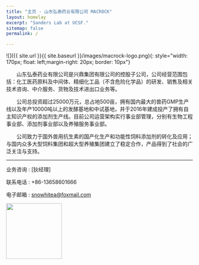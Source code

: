 ```yaml
---
title: "主页 - 山东弘泰药业有限公司 MACROCK"
layout: homelay
excerpt: "Sanders Lab at UCSF."
sitemap: false
permalink: /

---
```

<!--
# Welcome to Sanders Lab at UCSF
-->

![]({{ site.url }}{{ site.baseurl }}/images/macrock-logo.png){: style="width: 170px; float: left;margin-right: 20px; border: 10px"}



&emsp;&emsp;山东弘泰药业有限公司是兴鼎集团有限公司的控股子公司，公司经营范围包括：化工医药原料及中间体、精细化工品（不含危险化学品）的研发、销售及相关技术咨询、中介服务、货物及技术进出口业务等。


&emsp;&emsp;公司总投资超过25000万元，总占地500亩，拥有国内最大的兽药GMP生产线以及年产10000吨以上的发酵基地和中试基地，并于2016年建成投产了拥有自主知识产权的添加剂生产线。目前公司运营架构实行事业部管理，分别有生物工程事业部、添加剂事业部以及养殖服务事业部。

&emsp;&emsp;公司致力于国外兽用抗生素的国产化生产和功能性饲料添加剂的转化及应用；与国内众多大型饲料集团和超大型养殖集团建立了稳定合作，产品得到了社会的广泛关注与支持。


---

业务咨询 : [狄经理]

联系电话 : +86-13658601666

电子邮箱 : snowhitea@foxmail.com

<img src="{{ site.url }}{{ site.baseurl }}/images/macrock-qr.png" style="width: 150px">	

<!--
There are five main areas of research:

1. **Gene discovery**: Genomic analysis of DNA using high-throughput sequencing to identify genes associated with human disorders
2. **Understanding the noncoding genome**: Using whole-genome sequencing to identify the elements of the noncoding genome that contribute to ASD
3. **The role of SCN2A in human disorders**: SCN2A mutations are one of the most common causes of ASD; we aim to understand how this risk is mediated with the view to developing therapeutics
4. **Understanding neurodevelopment**: Leveraging functional genomic data to understand physiological brain development and the pathology associated with neuropsychiatric disorders
5. **Sex bias in ASD**: Identifying genes and gene networks that lead to the preponderance of males diagnosed with ASD

### Technologies and methods
The Sanders Lab is primarily a bioinformatic group that uses a wide range of genomic, bioinformatic, and statistical methods including: whole-exome sequencing, whole-genome sequencing, de novo mutation detection, RNA-Seq, and ChIP-Seq.

### Collaborators
We work with closely with numerous collaborators, including the [State Lab](https://www.mstatelab.com/) and [Bender Lab](https://benderlab.ucsf.edu/lab-members) at UCSF, the [Devlin Lab](http://www.psychiatry.pitt.edu/person/bernard-j-devlin-phd) at UPMC, the [Roeder Lab](http://www.stat.cmu.edu/~roeder/) at Carnegie Mellon, the [Sestan Lab](http://medicine.yale.edu/lab/sestan/index.aspx), and the [Talkowski lab](http://talkowski.mgh.harvard.edu/) at Harvard.

### Joining Sanders Lab
If you are interested in joining please go to the [recruitment](recruitment) page.

### Funding
We are grateful for funding from the [National Institute of Mental Health](https://www.nimh.nih.gov/) and the [The Simons Foundation Autism Research Initiative](https://www.sfari.org/), the [Autism Science Foundation](https://autismsciencefoundation.org/), and the [Brain & Behavior Research Foundation](https://www.bbrfoundation.org/).

<figure class="third">
<img src="{{ site.url }}{{ site.baseurl }}/images/logopic/Logo_NIMH.png" style="width: 200px">	<img src="{{ site.url }}{{ site.baseurl }}/images/logopic/Logo_SFARI.png" style="width: 200px">

<img src="{{ site.url }}{{ site.baseurl }}/images/logopic/Logo_ASF.jpeg" style="width: 200px"> <img src="{{ site.url }}{{ site.baseurl }}/images/logopic/Logo_BBRF.png" style="width: 200px">
</figure>


-->



